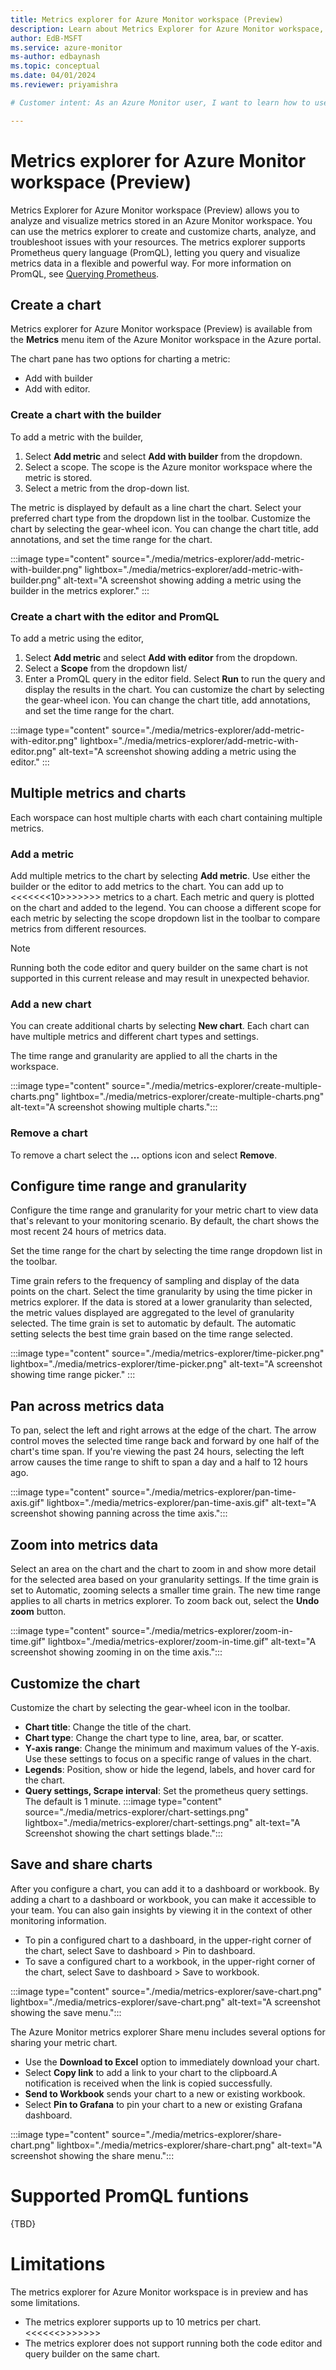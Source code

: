```yaml
---
title: Metrics explorer for Azure Monitor workspace (Preview)
description: Learn about Metrics Explorer for Azure Monitor workspace, a tool in that allows you to analyze and visualize metrics stored in an Azure Monitor workspace.
author: EdB-MSFT
ms.service: azure-monitor
ms-author: edbaynash
ms.topic: conceptual
ms.date: 04/01/2024
ms.reviewer: priyamishra

# Customer intent: As an Azure Monitor user, I want to learn how to use Metrics Explorer for Azure Monitor workspace to analyze and visualize metrics stored in an Azure Monitor workspace using PromQL.

---
```


# Metrics explorer for Azure Monitor workspace (Preview)

Metrics Explorer for Azure Monitor workspace (Preview) allows you to analyze and visualize metrics stored in an Azure Monitor workspace. You can use the metrics explorer to create and customize charts, analyze, and troubleshoot issues with your resources. The metrics explorer supports Prometheus query language (PromQL), letting you query and visualize metrics data in a flexible and powerful way. For more information on PromQL, see [Querying Prometheus](https://prometheus.io/docs/prometheus/latest/querying/basics/).


## Create a chart

Metrics explorer for Azure Monitor workspace (Preview) is available from the **Metrics** menu item of the Azure Monitor workspace in the Azure portal. 

The chart pane has two options for charting a metric:
-  Add with builder
-  Add with editor.

### Create a chart with the builder
To add a metric with the builder, 
1. Select **Add metric** and select **Add with builder** from the dropdown. 
1. Select a scope. The scope is the Azure monitor workspace where the metric is stored.
1. Select a metric from the drop-down list.

The metric is displayed by default as a line chart the chart. Select your preferred chart type from the dropdown list in the toolbar. Customize the chart by selecting the gear-wheel icon. You can change the chart title, add annotations, and set the time range for the chart.

:::image type="content" source="./media/metrics-explorer/add-metric-with-builder.png" lightbox="./media/metrics-explorer/add-metric-with-builder.png"  alt-text="A screenshot showing adding a metric using the builder in the metrics explorer." :::

### Create a chart with the editor and PromQL

To add a metric using the editor,
1. Select **Add metric** and select **Add with editor** from the dropdown. 
1. Select a **Scope** from the dropdown list/
1. Enter a PromQL query in the editor field. Select **Run** to run the query and display the results in the chart. You can customize the chart by selecting the gear-wheel icon. You can change the chart title, add annotations, and set the time range for the chart. 

:::image type="content" source="./media/metrics-explorer/add-metric-with-editor.png"  lightbox="./media/metrics-explorer/add-metric-with-editor.png"  alt-text="A screenshot showing adding a metric using the editor." :::


## Multiple metrics and charts 
Each worspace can host multiple charts with each chart containing multiple metrics.

### Add a metric

Add multiple metrics to the chart by selecting **Add metric**. Use either the builder or the editor to add metrics to the chart. 
You can add up to <<<<<<<10>>>>>>> metrics to a chart. Each metric and query is plotted on the chart and added to the legend. You can choose a different scope for each metric by selecting the scope dropdown list in the toolbar to compare metrics from different resources.

> [!NOTE]
> Running both the code editor and query builder on the same chart is not supported in this current release and may result in unexpected behavior.


### Add a new chart
You can create additional charts by selecting **New chart**. Each chart can have multiple metrics and different chart types and settings. 

The time range and granularity are applied to all the charts in the workspace.

:::image type="content" source="./media/metrics-explorer/create-multiple-charts.png" lightbox="./media/metrics-explorer/create-multiple-charts.png" alt-text="A screenshot showing multiple charts.":::

### Remove a chart

To remove a chart select the **...** options icon and select **Remove**.

## Configure time range and granularity

Configure the time range and granularity for your metric chart to view data that's relevant to your monitoring scenario. By default, the chart shows the most recent 24 hours of metrics data.

Set the time range for the chart by selecting the time range dropdown list in the toolbar. 

Time grain refers to the frequency of sampling and display of the data points on the chart. Select the time granularity by using the time picker in metrics explorer. If the data is stored at a lower granularity than selected, the metric values displayed are aggregated to the level of granularity selected. The time grain is set to automatic by default. The automatic setting selects the best time grain based on the time range selected.


:::image type="content" source="./media/metrics-explorer/time-picker.png" lightbox="./media/metrics-explorer/time-picker.png"  alt-text="A screenshot showing time range picker." :::

## Pan across metrics data

To pan, select the left and right arrows at the edge of the chart. The arrow control moves the selected time range back and forward by one half of the chart's time span. If you're viewing the past 24 hours, selecting the left arrow causes the time range to shift to span a day and a half to 12 hours ago.

:::image type="content" source="./media/metrics-explorer/pan-time-axis.gif" lightbox="./media/metrics-explorer/pan-time-axis.gif"  alt-text="A screenshot showing panning across the time axis.":::


## Zoom into metrics data

Select an area on the chart and the chart to zoom in and show more detail for the selected area based on your granularity settings. If the time grain is set to Automatic, zooming selects a smaller time grain. The new time range applies to all charts in metrics explorer. To zoom back out, select the **Undo zoom** button.


:::image type="content" source="./media/metrics-explorer/zoom-in-time.gif" lightbox="./media/metrics-explorer/zoom-in-time.gif"  alt-text="A screenshot showing zooming in on the time axis.":::

## Customize the chart

Customize the chart by selecting the gear-wheel icon in the toolbar.

- **Chart title**: Change the title of the chart.
- **Chart type**: Change the chart type to line, area, bar, or scatter.
- **Y-axis range**: Change the minimum and maximum values of the Y-axis. Use these settings to focus on a specific range of values in the chart.
- **Legends**: Position, show or hide the legend, labels, and hover card for the chart.
- **Query settings, Scrape interval**: Set the prometheus query settings. The default is 1 minute.
:::image type="content" source="./media/metrics-explorer/chart-settings.png"  lightbox="./media/metrics-explorer/chart-settings.png" alt-text="A Screenshot showing the chart settings blade.":::


## Save and share charts

After you configure a chart, you can add it to a dashboard or workbook. By adding a chart to a dashboard or workbook, you can make it accessible to your team. You can also gain insights by viewing it in the context of other monitoring information.

- To pin a configured chart to a dashboard, in the upper-right corner of the chart, select Save to dashboard > Pin to dashboard.
- To save a configured chart to a workbook, in the upper-right corner of the chart, select Save to dashboard > Save to workbook.

:::image type="content" source="./media/metrics-explorer/save-chart.png" lightbox="./media/metrics-explorer/save-chart.png"  alt-text="A screenshot showing the save menu.":::

The Azure Monitor metrics explorer Share menu includes several options for sharing your metric chart.

- Use the **Download to Excel** option to immediately download your chart.
- Select **Copy link** to add a link to your chart to the clipboard.A notification is received when the link is copied successfully.
-  **Send to Workbook** sends your chart to a new or existing workbook.
- Select **Pin to Grafana** to pin your chart to a new or existing Grafana dashboard. 

:::image type="content" source="./media/metrics-explorer/share-chart.png" lightbox="./media/metrics-explorer/share-chart.png"  alt-text="A screenshot showing the share menu.":::

# Supported PromQL funtions



{TBD}




# Limitations

The metrics explorer for Azure Monitor workspace is in preview and has some limitations. 
-  The metrics explorer supports up to 10 metrics per chart. <<<<<<>>>>>>>
- The metrics explorer does not support running both the code editor and query builder on the same chart.



